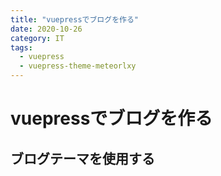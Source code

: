 ```yaml
---
title: "vuepressでブログを作る"
date: 2020-10-26
category: IT
tags:
  - vuepress
  - vuepress-theme-meteorlxy
---
```


# vuepressでブログを作る

## ブログテーマを使用する

